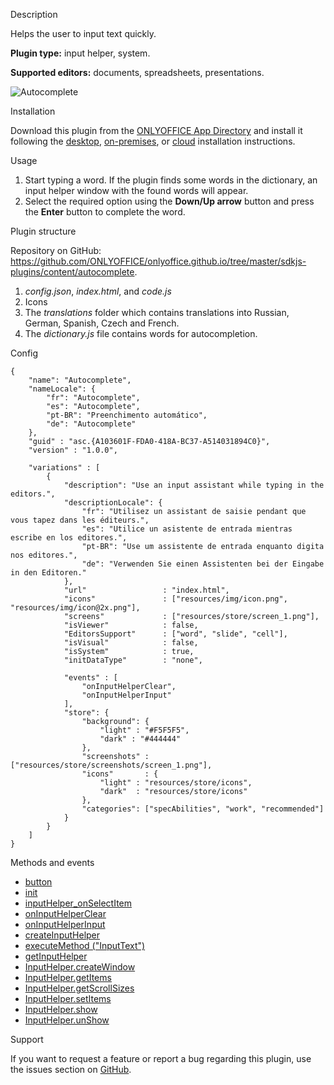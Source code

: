 Description

Helps the user to input text quickly.

**Plugin type:** input helper, system.

**Supported editors:** documents, spreadsheets, presentations.

![Autocomplete](/content/img/plugins/gifs/autocomplete.gif)

Installation

Download this plugin from the [ONLYOFFICE App Directory](https://www.onlyoffice.com/en/app-directory/autocomplete) and install it following the [desktop](/plugin/installation/desktop), [on-premises](/plugin/installation/onpremises), or [cloud](/plugin/installation/cloud) installation instructions.

Usage

1. Start typing a word. If the plugin finds some words in the dictionary, an input helper window with the found words will appear.
2. Select the required option using the **Down/Up arrow** button and press the **Enter** button to complete the word.

Plugin structure

Repository on GitHub: <https://github.com/ONLYOFFICE/onlyoffice.github.io/tree/master/sdkjs-plugins/content/autocomplete>.

1. *config.json*, *index.html*, and *code.js*
2. Icons
3. The *translations* folder which contains translations into Russian, German, Spanish, Czech and French.
4. The *dictionary.js* file contains words for autocompletion.

Config

```
{
    "name": "Autocomplete",
    "nameLocale": {
        "fr": "Autocomplete",
        "es": "Autocomplete",
        "pt-BR": "Preenchimento automático",
        "de": "Autocomplete"
    },
    "guid" : "asc.{A103601F-FDA0-418A-BC37-A514031894C0}",
    "version" : "1.0.0",

    "variations" : [
        {
            "description": "Use an input assistant while typing in the editors.",
            "descriptionLocale": {
                "fr": "Utilisez un assistant de saisie pendant que vous tapez dans les éditeurs.",
                "es": "Utilice un asistente de entrada mientras escribe en los editores.",
                "pt-BR": "Use um assistente de entrada enquanto digita nos editores.",
                "de": "Verwenden Sie einen Assistenten bei der Eingabe in den Editoren."
            },
            "url"                 : "index.html",
            "icons"               : ["resources/img/icon.png", "resources/img/icon@2x.png"],
            "screens"             : ["resources/store/screen_1.png"],
            "isViewer"            : false,
            "EditorsSupport"      : ["word", "slide", "cell"],
            "isVisual"            : false,
            "isSystem"            : true,
            "initDataType"        : "none",
            
            "events" : [
                "onInputHelperClear",
                "onInputHelperInput"
            ],
            "store": {
                "background": {
                    "light" : "#F5F5F5",
                    "dark" : "#444444"
                },
                "screenshots" : ["resources/store/screenshots/screen_1.png"],
                "icons"       : {
                    "light" : "resources/store/icons",
                    "dark"  : "resources/store/icons"
                },
                "categories": ["specAbilities", "work", "recommended"]
            }
        }
    ]
}
```

Methods and events

* [button](/plugin/events/button)
* [init](/plugin/events/init)
* [inputHelper\_onSelectItem](/plugin/events/inputhelper_onselectitem)
* [onInputHelperClear](/plugin/events/oninputhelperclear)
* [onInputHelperInput](/plugin/events/oninputhelperinput)
* [createInputHelper](/plugin/createinputhelper)
* [executeMethod ("InputText")](/plugin/executemethod/common/inputtext)
* [getInputHelper](/plugin/getinputhelper)
* [InputHelper.createWindow](/plugin/inputhelper/createwindow)
* [InputHelper.getItems](/plugin/inputhelper/getitems)
* [InputHelper.getScrollSizes](/plugin/inputhelper/getscrollsizes)
* [InputHelper.setItems](/plugin/inputhelper/setitems)
* [InputHelper.show](/plugin/inputhelper/show)
* [InputHelper.unShow](/plugin/inputhelper/unshow)

Support

If you want to request a feature or report a bug regarding this plugin, use the issues section on [GitHub](https://github.com/ONLYOFFICE/onlyoffice.github.io/issues).
